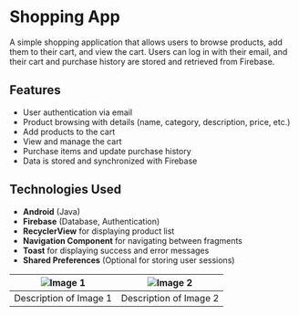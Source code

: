 # Shopping App

A simple shopping application that allows users to browse products, add them to their cart, and view the cart. Users can log in with their email, and their cart and purchase history are stored and retrieved from Firebase.

## Features

- User authentication via email
- Product browsing with details (name, category, description, price, etc.)
- Add products to the cart
- View and manage the cart
- Purchase items and update purchase history
- Data is stored and synchronized with Firebase

## Technologies Used

- **Android** (Java)
- **Firebase** (Database, Authentication)
- **RecyclerView** for displaying product list
- **Navigation Component** for navigating between fragments
- **Toast** for displaying success and error messages
- **Shared Preferences** (Optional for storing user sessions)

| ![Image 1](/assets/shoppingAppLogin.jepg) | ![Image 2](/assets/shoppingAppMain.jepg) |
|------------------------------|------------------------------|
| Description of Image 1       | Description of Image 2       |
